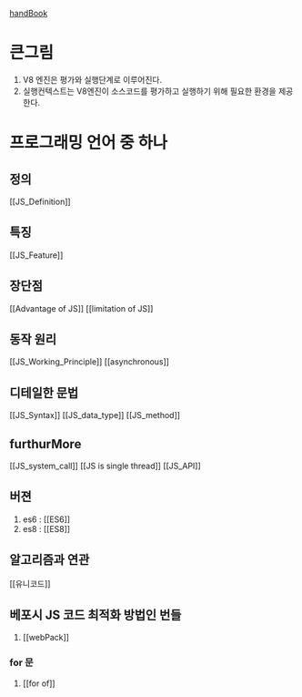 [handBook](https://www.frontendinterviewhandbook.com/kr/javascript-questions#single-page-app%EC%9D%B4-%EB%AC%B4%EC%97%87%EC%9D%B8%EC%A7%80-%EC%84%A4%EB%AA%85%ED%95%98%EA%B3%A0-seo-friendly%ED%95%98%EA%B2%8C-%EB%A7%8C%EB%93%9C%EB%8A%94-%EB%B0%A9%EB%B2%95%EC%9D%84-%EC%84%A4%EB%AA%85%ED%95%98%EC%84%B8%EC%9A%94)

# 큰그림
1. V8 엔진은 평가와 실행단계로 이루어진다.
2.  실행컨텍스트는 V8엔진이 소스코드를 평가하고 실행하기 위해 필요한 환경을 제공한다.

# 프로그래밍 언어 중 하나
## 정의
[[JS_Definition]] 

## 특징
[[JS_Feature]]


## 장단점
[[Advantage of JS]]
[[limitation of JS]]

## 동작 원리
[[JS_Working_Principle]]
[[asynchronous]]

## 디테일한 문법
[[JS_Syntax]]
[[JS_data_type]]
[[JS_method]]

## furthurMore
[[JS_system_call]]
[[JS is single thread]]
[[JS_API]]

## 버젼
1. es6 : [[ES6]]
2. es8 : [[ES8]]


## 알고리즘과 연관
[[유니코드]]


## 베포시 JS 코드 최적화 방법인 번들
1. [[webPack]]
### for 문
1. [[for of]]


